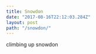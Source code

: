 ```yaml
---
title: Snowdon
date: "2017-08-16T22:12:03.284Z"
layout: post
path: "/snowdon/"
---
```


climbing up snowdon

